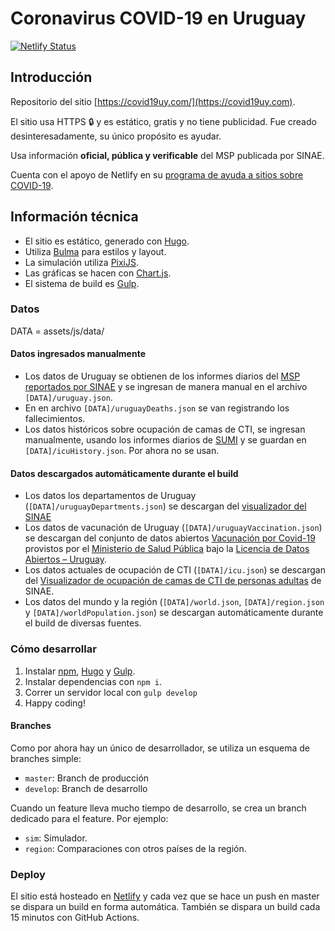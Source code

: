 # Coronavirus COVID-19 en Uruguay

[![Netlify Status](https://api.netlify.com/api/v1/badges/c50f5a55-4199-4886-8eb9-971a690d145d/deploy-status)](https://app.netlify.com/sites/covid19uy/deploys)

## Introducción

Repositorio del sitio [https://covid19uy.com/](https://covid19uy.com).

El sitio usa HTTPS 🔒 y es estático, gratis y no tiene publicidad. Fue creado desinteresadamente, su único propósito es ayudar.

Usa información **oficial, pública y verificable** del MSP publicada por SINAE.

Cuenta con el apoyo de Netlify en su [programa de ayuda a sitios sobre COVID-19](https://www.netlify.com/blog/2020/03/22/coronavirus/covid-19-support/).

## Información técnica

* El sitio es estático, generado con [Hugo](https://gohugo.io).
* Utiliza [Bulma](https://bulma.io) para estilos y layout.
* La simulación utiliza [PixiJS](https://pixijs.download).
* Las gráficas se hacen con [Chart.js](https://www.chartjs.org).
* El sistema de build es [Gulp](https://gulpjs.com).

### Datos

DATA = assets/js/data/

#### Datos ingresados manualmente

* Los datos de Uruguay se obtienen de los informes diarios del [MSP](https://www.gub.uy/ministerio-salud-publica/coronavirus) [reportados por SINAE](https://www.gub.uy/sistema-nacional-emergencias/comunicacion/comunicados/) y se ingresan de manera manual en el archivo `[DATA]/uruguay.json`.
* En en archivo `[DATA]/uruguayDeaths.json` se van registrando los fallecimientos.
* Los datos históricos sobre ocupación de camas de CTI, se ingresan manualmente, usando los informes diarios de [SUMI](https://sumi.uy) y se guardan en `[DATA]/icuHistory.json`. Por ahora no se usan.

#### Datos descargados automáticamente durante el build

* Los datos los departamentos de Uruguay (`[DATA]/uruguayDepartments.json`) se descargan del [visualizador del SINAE](https://www.gub.uy/sistema-nacional-emergencias/pagina-embebida/visualizador-casos-coronavirus-covid-19-uruguay)
* Los datos de vacunación de Uruguay (`[DATA]/uruguayVaccination.json`) se descargan del conjunto de datos abiertos [Vacunación por Covid-19](https://catalogodatos.gub.uy/dataset/vacunacion-por-covid-19) provistos por el [Ministerio de Salud Pública](https://www.gub.uy/ministerio-salud-publica) bajo la [Licencia de Datos Abiertos – Uruguay](https://www.gub.uy/agencia-gobierno-electronico-sociedad-informacion-conocimiento/sites/agencia-gobierno-electronico-sociedad-informacion-conocimiento/files/documentos/publicaciones/licencia_de_datos_abiertos_0.pdf).
* Los datos actuales de ocupación de CTI (`[DATA]/icu.json`) se descargan del [Visualizador de ocupación de camas de CTI de personas adultas](https://www.gub.uy/sistema-nacional-emergencias/pagina-embebida/visualizador-ocupacion-camas-cti-personas-adultas) de SINAE.
* Los datos del mundo y la región (`[DATA]/world.json`, `[DATA]/region.json` y `[DATA]/worldPopulation.json`) se descargan automáticamente durante el build de diversas fuentes.

### Cómo desarrollar

1. Instalar [npm](https://www.npmjs.com), [Hugo](https://gohugo.io) y [Gulp](https://gulpjs.com).
2. Instalar dependencias con `npm i`.
3. Correr un servidor local con `gulp develop`
4. Happy coding!

#### Branches

Como por ahora hay un único de desarrollador, se utiliza un esquema de branches simple:

* `master`: Branch de producción
* `develop`: Branch de desarrollo

Cuando un feature lleva mucho tiempo de desarrollo, se crea un branch dedicado para el feature. Por ejemplo:

* `sim`: Simulador.
* `region`: Comparaciones con otros países de la región.

### Deploy

El sitio está hosteado en [Netlify](http://netlify.com/) y cada vez que se hace un push en master se dispara un build en forma automática. También se dispara un build cada 15 minutos con GitHub Actions.
